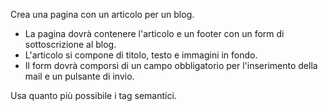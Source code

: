 Crea una pagina con un articolo per un blog.
 - La pagina dovrà contenere l'articolo e un footer con un form di sottoscrizione al blog. 
 - L'articolo si compone di titolo, testo e immagini in fondo.
 - Il form dovrà comporsi di un campo obbligatorio per l'inserimento della mail e un pulsante di invio. 

 
Usa quanto più possibile i tag semantici.